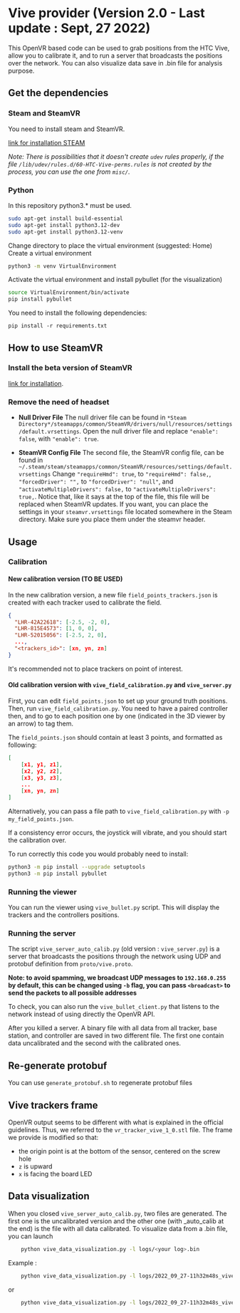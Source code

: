 # Vive provider (Version 2.0 - Last update : Sept, 27 2022)

This OpenVR based code can be used to grab positions from the HTC Vive, allow you to calibrate
it, and to run a server that broadcasts the positions over the network. You can also visualize data save in .bin file 
for analysis purpose. 

## Get the dependencies

### Steam and SteamVR

You need to install steam and SteamVR.

[link for installation STEAM](https://store.steampowered.com/about/)

*Note: There is possibilities that it doesn't create `udev` rules properly, if the file
`/lib/udev/rules.d/60-HTC-Vive-perms.rules` is not created by the process, you can
use the one from `misc/`.*

### Python

In this repository python3.* must be used.
```bash
sudo apt-get install build-essential
sudo apt-get install python3.12-dev
sudo apt-get install python3.12-venv
```

Change directory to place the virtual environment (suggested: Home)
Create a virtual environment
```bash
python3 -m venv VirtualEnvironment
```
Activate the virtual environment and install pybullet (for the visualization)
```bash
source VirtualEnvironment/bin/activate
pip install pybullet
```

You need to install the following dependencies:

    pip install -r requirements.txt

## How to use SteamVR ##

### Install the beta version of SteamVR ###

[link for installation](https://store.steampowered.com/app/250820/SteamVR/).


### Remove the need of headset

- **Null Driver File**
    The null driver file can be found in `*Steam Directory*/steamapps/common/SteamVR/drivers/null/resources/settings/default.vrsettings`.
    Open the null driver file and replace `"enable": false`, with `"enable": true`.
  
- **SteamVR Config File**
    The second file, the SteamVR config file, can be found in `~/.steam/steam/steamapps/common/SteamVR/resources/settings/default.vrsettings`
    Change `"requireHmd": true`, to `"requireHmd": false,`, `"forcedDriver": "",` to `"forcedDriver": "null"`, and `"activateMultipleDrivers": false,` to `"activateMultipleDrivers": true,`.
    Notice that, like it says at the top of the file, this file will be replaced when SteamVR updates. If you want, you can place the settings in your `steamvr.vrsettings` file located somewhere in the Steam directory. Make sure you place them under the steamvr header.

## Usage

### Calibration

#### New calibration version (TO BE USED)
In the new calibration version, a new file `field_points_trackers.json` is created with each tracker used to calibrate the field.
```json
{
  "LHR-42A22618": [-2.5, -2, 0],
  "LHR-815E4573": [1, 0, 0],
  "LHR-52015056": [-2.5, 2, 0],
  ...,
  "<trackers_id>": [xn, yn, zn]
}
```
It's recommended not to place trackers on point of interest.

#### Old calibration version with `vive_field_calibration.py` and `vive_server.py`
First, you can edit `field_points.json` to set up your ground truth positions. Then, run
`vive_field_calibration.py`. You need to have a paired controller then, and to go to each
position one by one (indicated in the 3D viewer by an arrow) to tag them.

The `field_points.json` should contain at least 3 points, and formatted as following:

```json
[
    [x1, y1, z1],
    [x2, y2, z2],
    [x3, y3, z3],
    ...
    [xn, yn, zn]
]
```

Alternatively, you can pass a file path to `vive_field_calibration.py` with `-p my_field_points.json`.

If a consistency error occurs, the joystick will vibrate, and you should start the calibration
over.

To run correctly this code you would probably need to install:
```bash
python3 -m pip install --upgrade setuptools
python3 -m pip install pybullet

```

### Running the viewer

You can run the viewer using `vive_bullet.py` script. This will display the trackers and the
controllers positions.

### Running the server

The script `vive_server_auto_calib.py` (old version : `vive_server.py`) is a server that broadcasts the positions through the network
using UDP and protobuf definition from `proto/vive.proto`.

**Note: to avoid spamming, we broadcast UDP messages to `192.168.0.255` by default, this can be changed
using `-b` flag, you can pass `<broadcast>` to send the packets to all possible addresses**

To check, you can also run the `vive_bullet_client.py` that listens to the network instead of
using directly the OpenVR API.

After you killed a server. A binary file with all data from all tracker, base station, and controller are saved in two different file.
The first one contain data uncalibrated and the second with the calibrated ones.

## Re-generate protobuf

You can use `generate_protobuf.sh` to regenerate protobuf files

## Vive trackers frame

OpenVR output seems to be different with what is explained in the official guidelines. Thus, we referred
to the `vr_tracker_vive_1_0.stl` file. The frame we provide is modified so that:

- the origin point is at the bottom of the sensor, centered on the screw hole
- `z` is upward
- `x` is facing the board LED

## Data visualization 

When you closed `vive_server_auto_calib.py`, two files are generated. The first one is the uncalibrated version and the 
other one (with _auto_calib at the end) is the file with all data calibrated. 
To visualize data from a .bin file, you can launch 
```bash 
    python vive_data_visualization.py -l logs/<your log>.bin
```
Example : 
```bash 
    python vive_data_visualization.py -l logs/2022_09_27-11h32m48s_vive_auto_calib.bin
```
or
```bash 
    python vive_data_visualization.py -l logs/2022_09_27-11h32m48s_vive.bin
```
